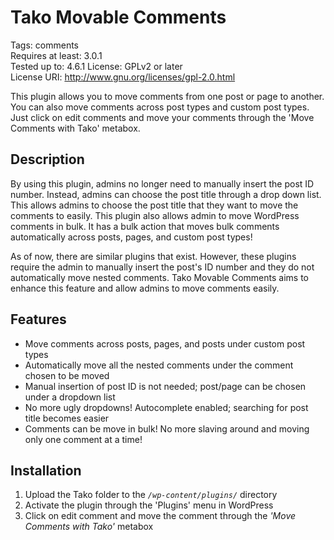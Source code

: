 # Tako Movable Comments

Tags: comments  
Requires at least: 3.0.1  
Tested up to: 4.6.1
License: GPLv2 or later  
License URI: http://www.gnu.org/licenses/gpl-2.0.html  

This plugin allows you to move comments from one post or page to another. You can also move comments across post types and custom post types. Just click on edit comments and move your comments through the 'Move Comments with Tako' metabox.

## Description

By using this plugin, admins no longer need to manually insert the post ID number. Instead, admins can choose the post title through a drop down list. This allows admins to choose the post title that they want to move the comments to easily. This plugin also allows admin to move WordPress comments in bulk. It has a bulk action that moves bulk comments automatically across posts, pages, and custom post types!

As of now, there are similar plugins that exist. However, these plugins require the admin to manually insert the post's ID number and they do not automatically move nested comments. Tako Movable Comments aims to enhance this feature and allow admins to move comments easily.

## Features

*   Move comments across posts, pages, and posts under custom post types
*   Automatically move all the nested comments under the comment chosen to be moved
*   Manual insertion of post ID is not needed; post/page can be chosen under a dropdown list
*	No more ugly dropdowns! Autocomplete enabled; searching for post title becomes easier
*	Comments can be move in bulk! No more slaving around and moving only one comment at a time!

## Installation

1. Upload the Tako folder to the *`/wp-content/plugins/`* directory
2. Activate the plugin through the 'Plugins' menu in WordPress
3. Click on edit comment and move the comment through the *'Move Comments with Tako'* metabox

